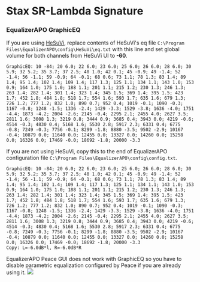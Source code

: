 # Stax SR-Lambda Signature
### EqualizerAPO GraphicEQ
If you are using [HeSuVi](https://sourceforge.net/projects/hesuvi/), replace contents of HeSuVi's eq file `C:\Program Files\EqualizerAPO\config\HeSuVi\eq.txt` with this line and set global volume for both channels from HeSuVi UI to **-60**.
```
GraphicEQ: 10 -84; 20 6.0; 22 6.0; 23 6.0; 25 6.0; 26 6.0; 28 6.0; 30 5.9; 32 5.2; 35 3.7; 37 2.5; 40 1.0; 42 0.1; 45 -0.9; 49 -1.4; 52 -1.4; 56 -1.1; 59 -0.9; 64 -0.1; 68 0.6; 73 1.1; 78 1.3; 83 1.4; 89 1.4; 95 1.4; 102 1.4; 109 1.4; 117 1.3; 125 1.1; 134 1.1; 143 1.0; 153 0.9; 164 1.0; 175 1.0; 188 1.1; 201 1.1; 215 1.2; 230 1.3; 246 1.3; 263 1.4; 282 1.4; 301 1.4; 323 1.4; 345 1.5; 369 1.4; 395 1.5; 423 1.7; 452 1.8; 484 1.8; 518 1.7; 554 1.6; 593 1.7; 635 1.6; 679 1.3; 726 1.2; 777 1.2; 832 1.0; 890 0.7; 952 0.4; 1019 -0.1; 1090 -0.3; 1167 -0.8; 1248 -1.5; 1336 -2.4; 1429 -3.3; 1529 -3.8; 1636 -4.0; 1751 -4.4; 1873 -4.2; 2004 -2.6; 2145 -0.4; 2295 2.1; 2455 4.0; 2627 3.5; 2811 1.6; 3008 1.3; 3219 0.8; 3444 0.9; 3685 0.4; 3943 0.0; 4219 -0.6; 4514 -0.3; 4830 0.4; 5168 1.6; 5530 2.8; 5917 2.3; 6331 0.4; 6775 -0.8; 7249 -0.3; 7756 -0.1; 8299 -1.8; 8880 -3.5; 9502 -2.9; 10167 -0.4; 10879 0.0; 11640 0.0; 12455 0.0; 13327 0.0; 14260 0.0; 15258 0.0; 16326 0.0; 17469 -0.0; 18692 -1.8; 20000 -3.3
```
If you are not using HeSuVi, copy this to the end of EqualizerAPO configuration file `C:\Program Files\EqualizerAPO\config\config.txt`.
```
GraphicEQ: 10 -84; 20 6.0; 22 6.0; 23 6.0; 25 6.0; 26 6.0; 28 6.0; 30 5.9; 32 5.2; 35 3.7; 37 2.5; 40 1.0; 42 0.1; 45 -0.9; 49 -1.4; 52 -1.4; 56 -1.1; 59 -0.9; 64 -0.1; 68 0.6; 73 1.1; 78 1.3; 83 1.4; 89 1.4; 95 1.4; 102 1.4; 109 1.4; 117 1.3; 125 1.1; 134 1.1; 143 1.0; 153 0.9; 164 1.0; 175 1.0; 188 1.1; 201 1.1; 215 1.2; 230 1.3; 246 1.3; 263 1.4; 282 1.4; 301 1.4; 323 1.4; 345 1.5; 369 1.4; 395 1.5; 423 1.7; 452 1.8; 484 1.8; 518 1.7; 554 1.6; 593 1.7; 635 1.6; 679 1.3; 726 1.2; 777 1.2; 832 1.0; 890 0.7; 952 0.4; 1019 -0.1; 1090 -0.3; 1167 -0.8; 1248 -1.5; 1336 -2.4; 1429 -3.3; 1529 -3.8; 1636 -4.0; 1751 -4.4; 1873 -4.2; 2004 -2.6; 2145 -0.4; 2295 2.1; 2455 4.0; 2627 3.5; 2811 1.6; 3008 1.3; 3219 0.8; 3444 0.9; 3685 0.4; 3943 0.0; 4219 -0.6; 4514 -0.3; 4830 0.4; 5168 1.6; 5530 2.8; 5917 2.3; 6331 0.4; 6775 -0.8; 7249 -0.3; 7756 -0.1; 8299 -1.8; 8880 -3.5; 9502 -2.9; 10167 -0.4; 10879 0.0; 11640 0.0; 12455 0.0; 13327 0.0; 14260 0.0; 15258 0.0; 16326 0.0; 17469 -0.0; 18692 -1.8; 20000 -3.3
Copy: L=-6.0dB*l, R=-6.0dB*R
```
EqualizerAPO Peace GUI does not work with GraphicEQ so you have to disable parametric equalization configured by Peace if you are already using it.
![](https://raw.githubusercontent.com/jaakkopasanen/AutoEq/master/results/SBAF-Serious/innerfidelity/onear/Stax%20SR-Lambda%20Signature/Stax%20SR-Lambda%20Signature.png)
